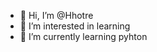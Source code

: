 - 👋 Hi, I’m @Hhotre
- 👀 I’m interested in learning
- 🌱 I’m currently learning pyhton

<!---
Hhotre/Hhotre is a ✨ special ✨ repository because its `README.md` (this file) appears on your GitHub profile.
You can click the Preview link to take a look at your changes.
--->
